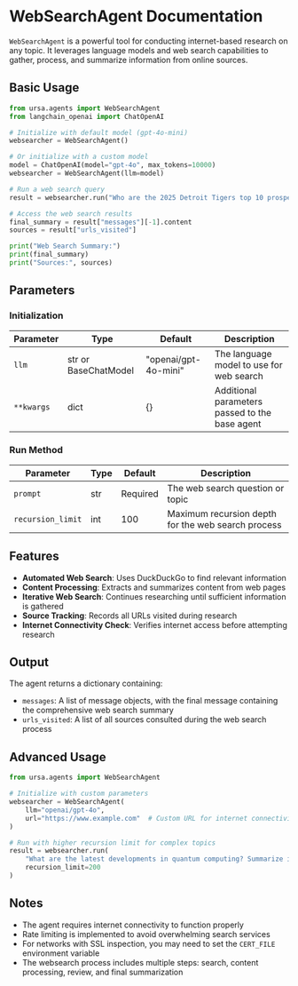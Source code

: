 # WebSearchAgent Documentation

`WebSearchAgent` is a powerful tool for conducting internet-based research on any topic. It leverages language models and web search capabilities to gather, process, and summarize information from online sources.

## Basic Usage

```python
from ursa.agents import WebSearchAgent
from langchain_openai import ChatOpenAI

# Initialize with default model (gpt-4o-mini)
websearcher = WebSearchAgent()

# Or initialize with a custom model
model = ChatOpenAI(model="gpt-4o", max_tokens=10000)
websearcher = WebSearchAgent(llm=model)

# Run a web search query
result = websearcher.run("Who are the 2025 Detroit Tigers top 10 prospects and what year were they born?")

# Access the web search results
final_summary = result["messages"][-1].content
sources = result["urls_visited"]

print("Web Search Summary:")
print(final_summary)
print("Sources:", sources)
```

## Parameters

### Initialization

| Parameter | Type | Default | Description |
|-----------|------|---------|-------------|
| `llm` | str or BaseChatModel | "openai/gpt-4o-mini" | The language model to use for web search |
| `**kwargs` | dict | {} | Additional parameters passed to the base agent |

### Run Method

| Parameter | Type | Default | Description |
|-----------|------|---------|-------------|
| `prompt` | str | Required | The web search question or topic |
| `recursion_limit` | int | 100 | Maximum recursion depth for the web search process |

## Features

- **Automated Web Search**: Uses DuckDuckGo to find relevant information
- **Content Processing**: Extracts and summarizes content from web pages
- **Iterative Web Search**: Continues researching until sufficient information is gathered
- **Source Tracking**: Records all URLs visited during research
- **Internet Connectivity Check**: Verifies internet access before attempting research

## Output

The agent returns a dictionary containing:

- `messages`: A list of message objects, with the final message containing the comprehensive web search summary
- `urls_visited`: A list of all sources consulted during the web search process

## Advanced Usage

```python
from ursa.agents import WebSearchAgent

# Initialize with custom parameters
websearcher = WebSearchAgent(
    llm="openai/gpt-4o",
    url="https://www.example.com"  # Custom URL for internet connectivity check
)

# Run with higher recursion limit for complex topics
result = websearcher.run(
    "What are the latest developments in quantum computing? Summarize in markdown format.",
    recursion_limit=200
)
```

## Notes

- The agent requires internet connectivity to function properly
- Rate limiting is implemented to avoid overwhelming search services
- For networks with SSL inspection, you may need to set the `CERT_FILE` environment variable
- The websearch process includes multiple steps: search, content processing, review, and final summarization
